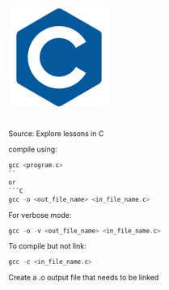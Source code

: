 
<img src="c_plain_logo.png" alt="C logo" width="200" height="200">

# 
Source: Explore lessons in C 

compile using:
```C
gcc <program.c>
``
or
```C
gcc -o <out_file_name> <in_file_name.c>
```
For verbose mode:
```C
gcc -o -v <out_file_name> <in_file_name.c>
```
To compile but not link:
```C
gcc -c <in_file_name.c>
```
Create a .o output file that needs to be linked  
